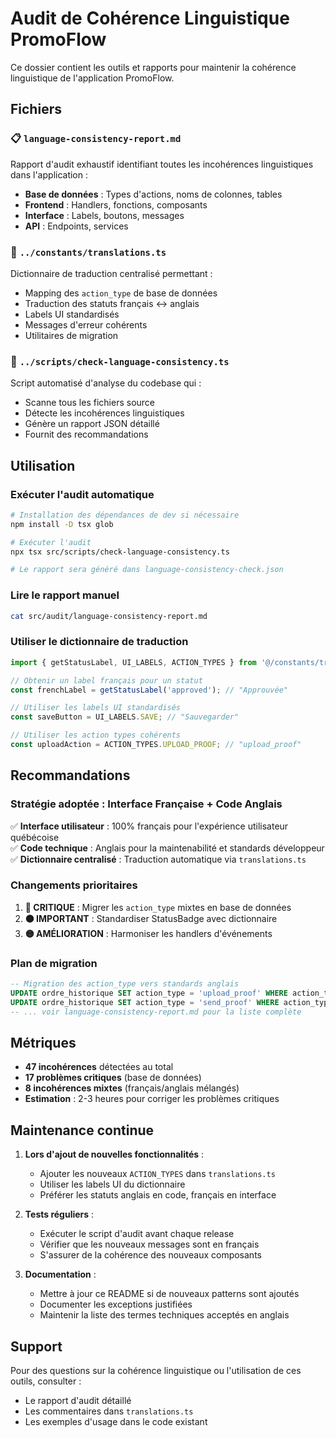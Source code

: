 # Audit de Cohérence Linguistique PromoFlow

Ce dossier contient les outils et rapports pour maintenir la cohérence linguistique de l'application PromoFlow.

## Fichiers

### 📋 `language-consistency-report.md`
Rapport d'audit exhaustif identifiant toutes les incohérences linguistiques dans l'application :
- **Base de données** : Types d'actions, noms de colonnes, tables
- **Frontend** : Handlers, fonctions, composants  
- **Interface** : Labels, boutons, messages
- **API** : Endpoints, services

### 🔧 `../constants/translations.ts`
Dictionnaire de traduction centralisé permettant :
- Mapping des `action_type` de base de données
- Traduction des statuts français ↔ anglais
- Labels UI standardisés
- Messages d'erreur cohérents
- Utilitaires de migration

### 🧪 `../scripts/check-language-consistency.ts`
Script automatisé d'analyse du codebase qui :
- Scanne tous les fichiers source
- Détecte les incohérences linguistiques
- Génère un rapport JSON détaillé
- Fournit des recommandations

## Utilisation

### Exécuter l'audit automatique
```bash
# Installation des dépendances de dev si nécessaire
npm install -D tsx glob

# Exécuter l'audit
npx tsx src/scripts/check-language-consistency.ts

# Le rapport sera généré dans language-consistency-check.json
```

### Lire le rapport manuel
```bash
cat src/audit/language-consistency-report.md
```

### Utiliser le dictionnaire de traduction
```typescript
import { getStatusLabel, UI_LABELS, ACTION_TYPES } from '@/constants/translations';

// Obtenir un label français pour un statut
const frenchLabel = getStatusLabel('approved'); // "Approuvée"

// Utiliser les labels UI standardisés
const saveButton = UI_LABELS.SAVE; // "Sauvegarder"

// Utiliser les action types cohérents
const uploadAction = ACTION_TYPES.UPLOAD_PROOF; // "upload_proof"
```

## Recommandations

### Stratégie adoptée : Interface Française + Code Anglais

✅ **Interface utilisateur** : 100% français pour l'expérience utilisateur québécoise  
✅ **Code technique** : Anglais pour la maintenabilité et standards développeur  
✅ **Dictionnaire centralisé** : Traduction automatique via `translations.ts`

### Changements prioritaires

1. **🔴 CRITIQUE** : Migrer les `action_type` mixtes en base de données
2. **🟠 IMPORTANT** : Standardiser StatusBadge avec dictionnaire
3. **🟡 AMÉLIORATION** : Harmoniser les handlers d'événements

### Plan de migration

```sql
-- Migration des action_type vers standards anglais
UPDATE ordre_historique SET action_type = 'upload_proof' WHERE action_type = 'upload_epreuve';
UPDATE ordre_historique SET action_type = 'send_proof' WHERE action_type = 'send_epreuve';
-- ... voir language-consistency-report.md pour la liste complète
```

## Métriques

- **47 incohérences** détectées au total
- **17 problèmes critiques** (base de données)
- **8 incohérences mixtes** (français/anglais mélangés)
- **Estimation** : 2-3 heures pour corriger les problèmes critiques

## Maintenance continue

1. **Lors d'ajout de nouvelles fonctionnalités** :
   - Ajouter les nouveaux `ACTION_TYPES` dans `translations.ts`
   - Utiliser les labels UI du dictionnaire
   - Préférer les statuts anglais en code, français en interface

2. **Tests réguliers** :
   - Exécuter le script d'audit avant chaque release
   - Vérifier que les nouveaux messages sont en français
   - S'assurer de la cohérence des nouveaux composants

3. **Documentation** :
   - Mettre à jour ce README si de nouveaux patterns sont ajoutés
   - Documenter les exceptions justifiées
   - Maintenir la liste des termes techniques acceptés en anglais

## Support

Pour des questions sur la cohérence linguistique ou l'utilisation de ces outils, consulter :
- Le rapport d'audit détaillé
- Les commentaires dans `translations.ts`
- Les exemples d'usage dans le code existant